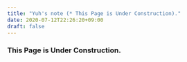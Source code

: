 ```yaml
---
title: "Yuh's note (* This Page is Under Construction)."
date: 2020-07-12T22:26:20+09:00
draft: false
---
```


### This Page is Under Construction.
